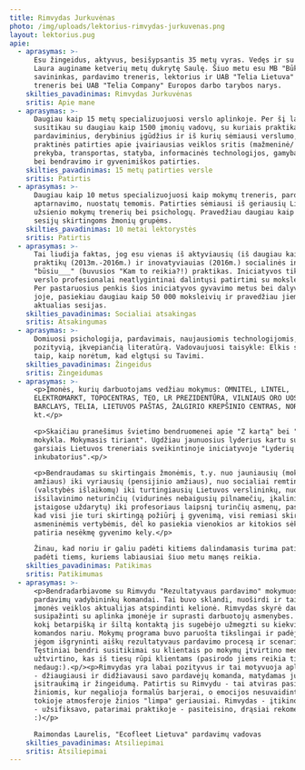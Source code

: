 ```yaml
---
title: Rimvydas Jurkuvėnas
photo: /img/uploads/lektorius-rimvydas-jurkuvenas.png
layout: lektorius.pug
apie:
  - aprasymas: >-
      Esu žingeidus, aktyvus, besišypsantis 35 metų vyras. Vedęs ir su žmona
      Laura auginame ketverių metų dukrytę Saulę. Šiuo metu esu MB "Būk Kitoks"
      savininkas, pardavimo treneris, lektorius ir UAB "Telia Lietuva" B2B
      treneris bei UAB "Telia Company" Europos darbo tarybos narys.
    skilties_pavadinimas: Rimvydas Jurkuvėnas
    sritis: Apie mane
  - aprasymas: >-
      Daugiau kaip 15 metų specializuojuosi verslo aplinkoje. Per šį laikotarpį
      susitikau su daugiau kaip 1500 įmonių vadovų, su kuriais praktikavausi
      pardaviminius, derybinius įgūdžius ir iš kurių sėmiausi verslumo,
      praktinės patirties apie įvairiausias veiklos sritis (mažmeninė/ didmeninė
      prekyba, transportas, statyba, informacinės technologijos, gamyba ir kt.)
      bei bendravimo ir gyvenimiškos patirties.
    skilties_pavadinimas: 15 metų patirties versle
    sritis: Patirtis
  - aprasymas: >-
      Daugiau kaip 10 metus specializuojuosi kaip mokymų treneris, pardavimų,
      aptarnavimo, nuostatų temomis. Patirties sėmiausi iš geriausių Lietuvos ir
      užsienio mokymų trenerių bei psichologų. Pravedžiau daugiau kaip 1000
      sesijų skirtingoms žmonių grupėms.
    skilties_pavadinimas: 10 metai lektorystės
    sritis: Patirtis
  - aprasymas: >-
      Tai liudija faktas, jog esu vienas iš aktyviausių (iš daugiau kaip 1200
      praktikų (2013m.-2016m.) ir inovatyviauias (2016m.) socialinės iniciatyvos
      "būsiu___" (buvusios "Kam to reikia?!) praktikas. Iniciatyvos tikslas, kad
      verslo profesionalai neatlygintinai dalintųsi patirtimi su moksleiviais.
      Per pastaruosius penkis šios iniciatyvos gyvavimo metus bei dalyvavimą
      joje, pasiekiau daugiau kaip 50 000 moksleivių ir pravedžiau jiems
      aktualias sesijas.
    skilties_pavadinimas: Socialiai atsakingas
    sritis: Atsakingumas
  - aprasymas: >-
      Domiuosi psichologija, pardavimais, naujausiomis technologijomis, skaitau
      pozityvią, įkvepiančią literatūrą. Vadovaujuosi taisykle: Elkis su kitais
      taip, kaip norėtum, kad elgtųsi su Tavimi.
    skilties_pavadinimas: Žingeidus
    sritis: Žingeidumas
  - aprasymas: >-
      <p>Įmonės, kurių darbuotojams vedžiau mokymus: OMNITEL, LINTEL,
      ELEKTROMARKT, TOPOCENTRAS, TEO, LR PREZIDENTŪRA, VILNIAUS ORO UOSTAS,
      BARCLAYS, TELIA, LIETUVOS PAŠTAS, ŽALGIRIO KREPŠINIO CENTRAS, NORKADA ir
      kt.</p>

      <p>Skaičiau pranešimus švietimo bendruomenei apie "Z kartą" bei "XXI a.
      mokykla. Mokymasis tiriant". Ugdžiau jaunuosius lyderius kartu su kitais
      garsiais Lietuvos treneriais sveikintinoje iniciatyvoje "Lyderių
      inkubatorius".<p/>

      <p>Bendraudamas su skirtingais žmonėmis, t.y. nuo jauniausių (mokyklinio
      amžiaus) iki vyriausių (pensijinio amžiaus), nuo socialiai remtinų
      (valstybės išlaikomų) iki turtingiausių Lietuvos verslininkų, nuo
      išsilavinimo neturinčių (vidurinės nebaigusių pilnamečių, įkalinimo
      įstaigose uždarytų) iki profesoriaus laipsnį turinčių asmenų, pastebėjau,
      kad visi jie turi skirtingą požiūrį į gyvenimą, visi remiasi skirtingomis
      asmeninėmis vertybėmis, dėl ko pasiekia vienokios ar kitokios sėkmės ar
      patiria nesėkmę gyvenimo kely.</p>

      Žinau, kad noriu ir galiu padėti kitiems dalindamasis turima patirtimi,
      padėti tiems, kuriems labiausiai šiuo metu manęs reikia.
    skilties_pavadinimas: Patikimas
    sritis: Patikimumas
  - aprasymas: >-
      <p>Bendradarbiavome su Rimvydu "Rezultatyvaus pardavimo" mokymuose
      pardavimų vadybininkų komandai. Tai buvo sklandi, nuoširdi ir taikliai
      įmonės veiklos aktualijas atspindinti kelionė. Rimvydas skyrė daug dėmesio
      susipažinti su aplinka įmonėje ir suprasti darbuotojų asmenybes. Jaučiau,
      kokį betarpišką ir šiltą kontaktą jis sugebėjo užmegzti su kiekvienu
      komandos nariu. Mokymų programa buvo paruošta tikslingai ir padėjo bendrom
      jėgom išgryninti aiškų rezultatyvaus pardavimo procesą ir scenarijų.
      Tęstiniai bendri susitikimai su klientais po mokymų įtvirtino medžiagą ir
      užtvirtino, kas iš tiesų rūpi klientams (pasirodo jiems reikia tiek
      nedaug:).<p/><p>Rimvydas yra labai pozityvus ir tai motyvuoja aplinkinius
      - džiaugiausi ir didžiavausi savo pardavėjų komanda, matydamas jų
      įsitraukimą ir žingeidumą. Patirtis su Rimvydu - tai atviras pasidalinimas
      žiniomis, kur negalioja formalūs barjerai, o emocijos nesuvaidintos -
      tokioje atmosferoje žinios "limpa" geriausiai. Rimvydas - įtikino, mokymai
      - užsifiksavo, patarimai praktikoje - pasiteisino, drąsiai rekomenduoju
      :)</p>

      Raimondas Laurelis, "Ecofleet Lietuva" pardavimų vadovas
    skilties_pavadinimas: Atsiliepimai
    sritis: Atsiliepimai
---
```


